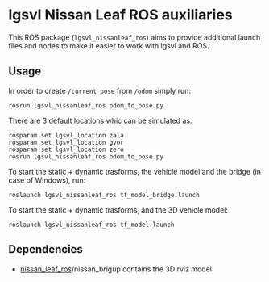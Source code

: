 # lgsvl Nissan Leaf ROS auxiliaries
This ROS package (`lgsvl_nissanleaf_ros`) aims to provide additional launch files and nodes to make it easier to work with lgsvl and ROS.

## Usage

In order to create `/current_pose` from `/odom` simply run:
```
rosrun lgsvl_nissanleaf_ros odom_to_pose.py
```

There are 3 default locations whic can be simulated as:
```
rosparam set lgsvl_location zala
rosparam set lgsvl_location gyor
rosparam set lgsvl_location zero
rosrun lgsvl_nissanleaf_ros odom_to_pose.py
```

To start the static + dynamic trasforms, the vehicle model and the bridge (in case of Windows), run:
```
roslaunch lgsvl_nissanleaf_ros tf_model_bridge.launch
```

To start the static + dynamic trasforms, and the 3D vehicle model:
```
roslaunch lgsvl_nissanleaf_ros tf_model.launch
```

## Dependencies
- [nissan_leaf_ros](https://github.com/szenergy/nissan_leaf_ros)/nissan_brigup contains the 3D rviz model